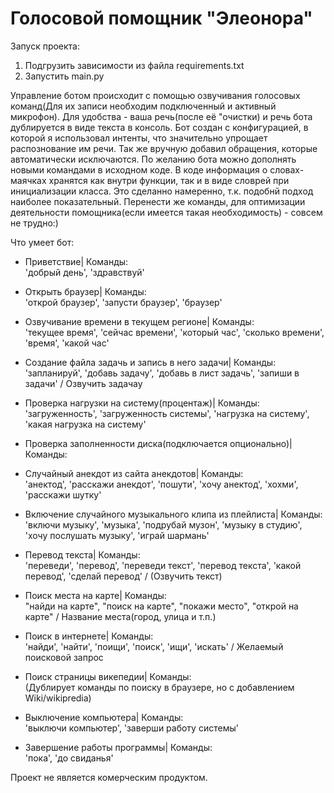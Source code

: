 # Голосовой помощник "Элеонора"
Запуск проекта: 
1) Подгрузить зависимости из файла requirements.txt
2) Запустить main.py

Управление ботом происходит с помощью озвучивания голосовых команд(Для их записи необходим подключенный и активный микрофон).
Для удобства - ваша речь(после её "очистки) и речь бота дублируется в виде текста в консоль.
Бот создан с конфигурацией, в которой я использовал интенты, что значительно упрощает распознование им речи.
Так же вручную добавил обращения, которые автоматически исключаются.
По желанию бота можно дополнять новыми командами в исходном коде.
В коде информация о словах-маячках хранятся как внутри функции, так и в виде словрей при инициализации класса. Это сделанно намеренно, т.к. подобнй подход наиболее показательный. Перенести же команды, для оптимизации деятельности помощника(если имеется такая необходимость) - совсем не трудно:)

Что умеет бот:
- Приветствие| Команды: <br>
'добрый день', 'здравствуй'

- Открыть браузер| Команды: <br>
'открой браузер', 'запусти браузер', 'браузер'

- Озвучивание времени в текущем регионе| Команды: <br>
'текущее время', 'сейчас времени', 'который час', 'сколько времени', 'время', 'какой час'

- Создание файла задачь и запись в него задачи| Команды: <br>
'запланируй', 'добавь задачу', 'добавь в лист задачь', 'запиши в задачи' / Озвучить задачау

- Проверка нагрузки на систему(процентаж)| Команды: <br>
'загруженность', 'загруженность системы', 'нагрузка на систему', 'какая нагрузка на систему'

- Проверка заполненности диска(подключается опционально)| Команды: <br>

- Случайный анекдот из сайта анекдотов| Команды: <br>
'анектод', 'расскажи анекдот', 'пошути', 'хочу анектод', 'хохми', 'расскажи шутку'

- Включение случайного музыкального клипа из плейлиста| Команды: <br>
'включи музыку', 'музыка', 'подрубай музон', 'музыку в студию', 'хочу послушать музыку', 'играй шармань'

- Перевод текста| Команды: <br>
'переведи', 'перевод', 'переведи текст', 'перевод текста', 'какой перевод', 'сделай перевод' / (Озвучить текст)

- Поиск места на карте| Команды: <br>
"найди на карте", "поиск на карте", "покажи место", "открой на карте" / Название места(город, улица и т.п.)

- Поиск в интернете| Команды: <br>
'найди', 'найти', 'поищи', 'поиск', 'ищи', 'искать' / Желаемый поисковой запрос

- Поиск страницы викепедии| Команды: <br>
 (Дублирует команды по поиску в браузере, но с добавлением Wiki/wikipredia)

- Выключение компьютера| Команды: <br>
'выключи компьютер', 'заверши работу системы'

- Завершение работы программы| Команды: <br>
'пока', 'до свиданья'


 



Проект не является комерческим продуктом.
